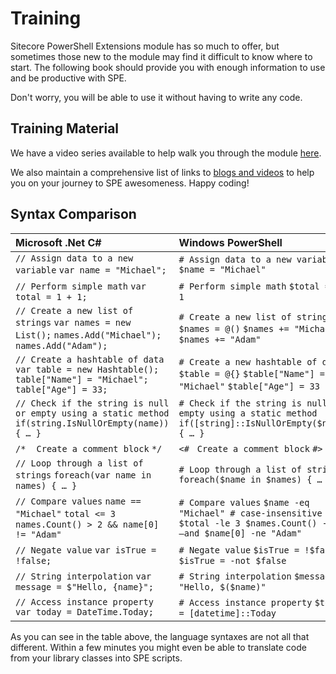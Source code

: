 # Training

Sitecore PowerShell Extensions module has so much to offer, but sometimes those new to the module may find it difficult to know where to start. The following book should provide you with enough information to use and be productive with SPE.

Don't worry, you will be able to use it without having to write any code.

## Training Material

We have a video series available to help walk you through the module [here](https://www.youtube.com/playlist?list=PLph7ZchYd_nCypVZSNkudGwPFRqf1na0b).

We also maintain a comprehensive list of links to [blogs and videos](https://blog.najmanowicz.com/sitecore-powershell-console/) to help you on your journey to SPE awesomeness. Happy coding!

## Syntax Comparison

| Microsoft .Net C\# | Windows PowerShell |
| :--- | :--- |
| `// Assign data to a new variable` `var name = "Michael";` | `# Assign data to a new variable` `$name = "Michael"` |
| `// Perform simple math` `var total = 1 + 1;` | `# Perform simple math` `$total = 1 + 1` |
| `// Create a new list of strings` `var names = new List();` `names.Add("Michael");` `names.Add("Adam");` | `# Create a new list of strings` `$names = @()` `$names += "Michael"` `$names += "Adam"` |
| `// Create a hashtable of data` `var table = new Hashtable();` `table["Name"] = "Michael";` `table["Age"] = 33;` | `# Create a new hashtable of data` `$table = @{}` `$table["Name"] = "Michael"` `$table["Age"] = 33` |
| `// Check if the string is null or empty using a static method` `if(string.IsNullOrEmpty(name)) { … }` | `# Check if the string is null or empty using a static method` `if([string]::IsNullOrEmpty($name)) { … }` |
| `/*`    `Create a comment block` `*/` | `<#`   `Create a comment block` `#>` |
| `// Loop through a list of strings` `foreach(var name in names) { … }` | `# Loop through a list of strings` `foreach($name in $names) { … }` |
| `// Compare values` `name == "Michael"` `total <= 3 names.Count() > 2 && name[0] != "Adam"` | `# Compare values` `$name -eq "Michael" # case-insensitive` `$total -le 3 $names.Count() -gt 2 –and $name[0] -ne "Adam"` |
| `// Negate value` `var isTrue = !false;` | `# Negate value` `$isTrue = !$false $isTrue = -not $false` |
| `// String interpolation` `var message = $"Hello, {name}";` | `# String interpolation` `$message = "Hello, $($name)"` |
| `// Access instance property` `var today = DateTime.Today;` | `# Access instance property` `$today = [datetime]::Today` |

As you can see in the table above, the language syntaxes are not all that different. Within a few minutes you might even be able to translate code from your library classes into SPE scripts.

